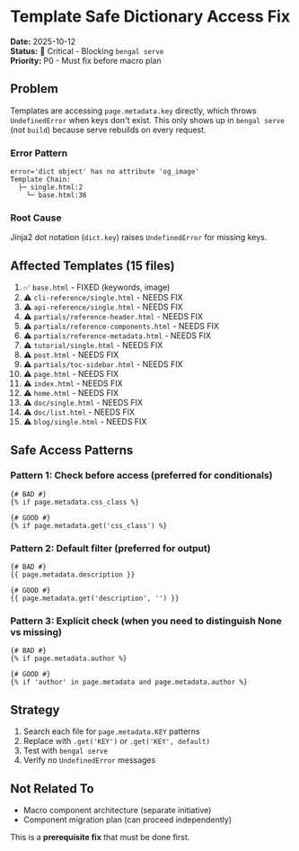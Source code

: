 # Template Safe Dictionary Access Fix

**Date:** 2025-10-12  
**Status:** 🔴 Critical - Blocking `bengal serve`  
**Priority:** P0 - Must fix before macro plan

## Problem

Templates are accessing `page.metadata.key` directly, which throws `UndefinedError` when keys don't exist. This only shows up in `bengal serve` (not `build`) because serve rebuilds on every request.

### Error Pattern
```
error='dict object' has no attribute 'og_image'
Template Chain:
  ├─ single.html:2
    └─ base.html:36
```

### Root Cause
Jinja2 dot notation (`dict.key`) raises `UndefinedError` for missing keys.

## Affected Templates (15 files)

1. ✅ `base.html` - FIXED (keywords, image)
2. ⚠️  `cli-reference/single.html` - NEEDS FIX
3. ⚠️  `api-reference/single.html` - NEEDS FIX  
4. ⚠️  `partials/reference-header.html` - NEEDS FIX
5. ⚠️  `partials/reference-components.html` - NEEDS FIX
6. ⚠️  `partials/reference-metadata.html` - NEEDS FIX
7. ⚠️  `tutorial/single.html` - NEEDS FIX
8. ⚠️  `post.html` - NEEDS FIX
9. ⚠️  `partials/toc-sidebar.html` - NEEDS FIX
10. ⚠️  `page.html` - NEEDS FIX
11. ⚠️  `index.html` - NEEDS FIX
12. ⚠️  `home.html` - NEEDS FIX
13. ⚠️  `doc/single.html` - NEEDS FIX
14. ⚠️  `doc/list.html` - NEEDS FIX
15. ⚠️  `blog/single.html` - NEEDS FIX

## Safe Access Patterns

### Pattern 1: Check before access (preferred for conditionals)
```jinja2
{# BAD #}
{% if page.metadata.css_class %}

{# GOOD #}
{% if page.metadata.get('css_class') %}
```

### Pattern 2: Default filter (preferred for output)
```jinja2
{# BAD #}
{{ page.metadata.description }}

{# GOOD #}
{{ page.metadata.get('description', '') }}
```

### Pattern 3: Explicit check (when you need to distinguish None vs missing)
```jinja2
{# BAD #}
{% if page.metadata.author %}

{# GOOD #}
{% if 'author' in page.metadata and page.metadata.author %}
```

## Strategy

1. Search each file for `page.metadata.KEY` patterns
2. Replace with `.get('KEY')` or `.get('KEY', default)`
3. Test with `bengal serve`
4. Verify no `UndefinedError` messages

## Not Related To

- Macro component architecture (separate initiative)
- Component migration plan (can proceed independently)

This is a **prerequisite fix** that must be done first.
